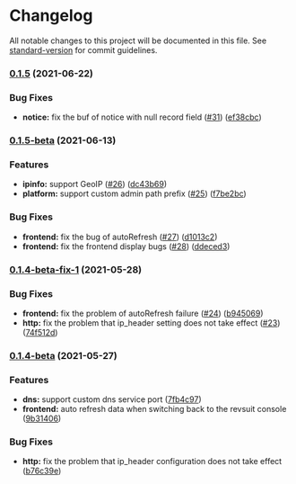 # Changelog

All notable changes to this project will be documented in this file. See [standard-version](https://github.com/conventional-changelog/standard-version) for commit guidelines.

### [0.1.5](https://github.com/Li4n0/revsuit/compare/v0.1.5-beta...v0.1.5) (2021-06-22)


### Bug Fixes

* **notice:** fix the buf of notice with null record field ([#31](https://github.com/Li4n0/revsuit/issues/31)) ([ef38cbc](https://github.com/Li4n0/revsuit/commit/ef38cbc790f69716a335167321e1c7c8bdee2e41))

### [0.1.5-beta](https://github.com/Li4n0/revsuit/compare/v0.1.4-beta-fix-1...v0.1.5-beta) (2021-06-13)


### Features

* **ipinfo:** support GeoIP ([#26](https://github.com/Li4n0/revsuit/issues/26)) ([dc43b69](https://github.com/Li4n0/revsuit/commit/dc43b6973a5ac98e439d1353102ade2029b1d382))
* **platform:** support custom admin path prefix ([#25](https://github.com/Li4n0/revsuit/issues/25)) ([f7be2bc](https://github.com/Li4n0/revsuit/commit/f7be2bc2e67841178e9316995999b20f80a49df7))


### Bug Fixes

* **frontend:** fix the bug of autoRefresh ([#27](https://github.com/Li4n0/revsuit/issues/27)) ([d1013c2](https://github.com/Li4n0/revsuit/commit/d1013c2416c04bd72b9cbb0c7e6b4b3f2e717837))
* **frontend:** fix the frontend display bugs ([#28](https://github.com/Li4n0/revsuit/issues/28)) ([ddeced3](https://github.com/Li4n0/revsuit/commit/ddeced354042e0be6db5dd4feffa13ef22db231f))

### [0.1.4-beta-fix-1](https://github.com/Li4n0/revsuit/compare/v0.1.4-beta...v0.1.4-beta-fix-1) (2021-05-28)


### Bug Fixes

* **frontend:** fix the problem of autoRefresh failure ([#24](https://github.com/Li4n0/revsuit/issues/24)) ([b945069](https://github.com/Li4n0/revsuit/commit/b945069117fec6eb5de88557da5d4c2c996cfd90))
* **http:** fix the problem that ip_header setting does not take effect ([#23](https://github.com/Li4n0/revsuit/issues/23)) ([74f512d](https://github.com/Li4n0/revsuit/commit/74f512d2140fb97128acf56be803d1bd3b888fa3))

### [0.1.4-beta](https://github.com/Li4n0/revsuit/compare/v0.1.3-beta-fix1...v0.1.4-beta) (2021-05-27)

### Features

* **dns:** support custom dns service
  port ([7fb4c97](https://github.com/Li4n0/revsuit/commit/7fb4c97279e57d120a4e4aef5dda5c8f3c024835))
* **frontend:** auto refresh data when switching back to the revsuit
  console ([9b31406](https://github.com/Li4n0/revsuit/commit/9b314062a39ddc7acf7a7eab3570b24b9bb9d122))

### Bug Fixes

* **http:** fix the problem that ip_header configuration does not take
  effect ([b76c39e](https://github.com/Li4n0/revsuit/commit/b76c39e2fc1ada189feb783fdec76daffa11d1c7))
